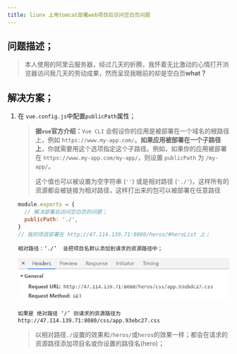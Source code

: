 ```yaml
---
title: liunx 上用tomcat部署web项目后访问空白页问题
---
```


## 问题描述；

> 本人使用的阿里云服务器，经过几天的折腾，我怀着无比激动的心情打开浏览器访问我几天的劳动成果，然而呈现我眼前的却是空白页**what？**

##  解决方案；

1. 在 `vue.config.js`中配置`publicPath`属性；

   > **据`vue`官方介绍：**`Vue CLI` 会假设你的应用是被部署在一个域名的根路径上，例如 `https://www.my-app.com/`。**如果应用被部署在一个子路径上**，你就需要用这个选项指定这个子路径。例如，如果你的应用被部署在 `https://www.my-app.com/my-app/`，则设置 `publicPath` 为 `/my-app/`。
   >
   > 这个值也可以被设置为空字符串 (`''`) 或是相对路径 (`'./'`)，这样所有的资源都会被链接为相对路径，这样打出来的包可以被部署在任意路径

   ```js
   module.exports = {
     // 解决部署后访问空白页的问题；
     publicPath: './',
   }
   // 我的项目部署在 http://47.114.139.71:8080/heros/#heroList 上；
   ```

   ```
   相对路径：‘./’  会把项目名默认添加到请求的资源路径中；
   ```

   ![1594793990333](assets/1594793990333.png)

   ```
   如果是 绝对路径 ‘/’ 则请求的资源路径为 http://47.114.139.71:8080/css/app.93ebc27.css
   ```

   > 以相对路径`./`设置的效果和`/heros/`或`heros`的效果一样；都会在请求的资源路径添加项目名或你设置的路径名(hero)；


